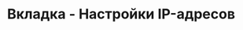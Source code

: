 ---
id: 203
title: Вкладка - Настройки IP-адресов
displayName: Настройки IP-адресов
order: 1
published: true
historyName: Настройки IP-адресов
historyDescription: Защита от ботнет атак
category: Настройка ресурсов
categoryName: Настройки IP-адресов
categoryDescription: Защита от ботнет атак
categoryOrder: 1
categoryIcon: https://img.solarspace.pro/docs/copy-link.svg
footerName: Настройки IP-адресов
footerOrder: 10
---